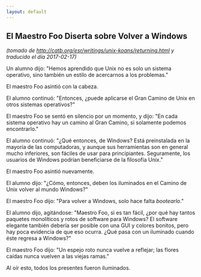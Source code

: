 ```yaml
---
layout: default
---
```

## El Maestro Foo Diserta sobre Volver a Windows
_(tomado de <http://catb.org/esr/writings/unix-koans/returning.html> y traducido el día 2017-02-17)_

Un alumno dijo: "Hemos aprendido que Unix no es solo un sistema operativo, sino
también un estilo de acercarnos a los problemas."

El maestro Foo asintió con la cabeza.

El alumno continuó: "Entonces, ¿puede aplicarse el Gran Camino de Unix en otros
sistemas operativos?"

El maestro Foo se sentó en silencio por un momento, y dijo: "En cada sistema
operativo hay un camino al Gran Camino, si solamente podemos encontrarlo."

El alumno continuó: "¿Qué entonces, de Windows? Está preinstalada en la mayoría
de las computadoras, y aunque sus herramientas son en general mucho inferiores,
son fáciles de usar para principiantes. Seguramente, los usuarios de Windows
podrían beneficiarse de la filosofía Unix."

El maestro Foo asintió nuevamente.

El alumno dijo: "¿Cómo, entonces, deben los iluminados en el Camino de Unix
volver al mundo Windows?"

El maestro Foo dijo: "Para volver a Windows, solo hace falta _bootearlo_."

El alumno dijo, agitándose: "Maestro Foo, si es tan fácil, ¿por qué hay tantos
paquetes monolíticos y rotos de software para Windows? El software elegante
también debería ser posible con una GUI y colores bonitos, pero hay poca
evidencia de que eso ocurra. ¿Qué pasa con un iluminado cuando éste regresa a
Windows?"

El maestro Foo dijo: "Un espejo roto nunca vuelve a reflejar; las flores caídas
nunca vuelven a las viejas ramas."

Al oír esto, todos los presentes fueron iluminados.
